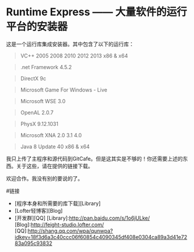 Runtime Express —— 大量软件的运行平台的安装器
===============
这是一个运行库集成安装器。其中包含了以下的运行库：

>VC++ 2005 2008 2010 2012 2013 x86 & x64

>.net Framework 4.5.2

>DirectX 9c

>Microsoft Game For Windows - Live

>Microsoft WSE 3.0

>OpenAL 2.0.7

>PhysX 9.12.1031

>Microsoft XNA 2.0 3.1 4.0

>Java 8 Update 40 x86 & x64

我只上传了主程序和源代码到GitCafe。但是这其实是不够的！你还需要上述的东西。关于这些，请在提供的链接下载。

欢迎合作。我没有别的要说的了。

#链接
*  [程序本身和所需要的库下载][Library]
*  [Lofter轻博客][Blog]
*  [开发群][QQ]
[Library]:http://pan.baidu.com/s/1o6jULke/
[Blog]:http://feight-studio.lofter.com/
[QQ]:http://shang.qq.com/wpa/qunwpa?idkey=18f3d6a3c40ccc06f60854c4090345df408e0304ca89a3d41e7283a095c93832